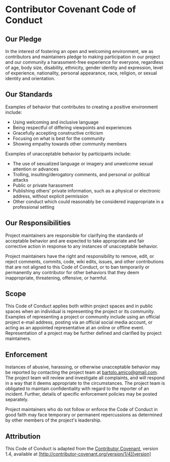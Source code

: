 # Contributor Covenant Code of Conduct

## Our Pledge

In the interest of fostering an open and welcoming environment, we as contributors and maintainers pledge to making participation in our project and our community
a harassment-free experience for everyone, regardless of age, body size, disability, ethnicity, gender identity and expression, level of experience, nationality,
personal appearance, race, religion, or sexual identity and orientation.

## Our Standards

Examples of behavior that contributes to creating a positive environment include:

* Using welcoming and inclusive language
* Being respectful of differing viewpoints and experiences
* Gracefully accepting constructive criticism
* Focusing on what is best for the community
* Showing empathy towards other community members

Examples of unacceptable behavior by participants include:

* The use of sexualized language or imagery and unwelcome sexual attention or advances
* Trolling, insulting/derogatory comments, and personal or political attacks
* Public or private harassment
* Publishing others' private information, such as a physical or electronic address, without explicit permission
* Other conduct which could reasonably be considered inappropriate in a professional setting

## Our Responsibilities

Project maintainers are responsible for clarifying the standards of acceptable behavior and are expected to take appropriate and fair corrective action in
response to any instances of unacceptable behavior.

Project maintainers have the right and responsibility to remove, edit, or reject comments, commits, code, wiki edits, issues, and other contributions that are
not aligned to this Code of Conduct, or to ban temporarily or permanently any contributor for other behaviors that they deem inappropriate, threatening,
offensive, or harmful.

## Scope

This Code of Conduct applies both within project spaces and in public spaces when an individual is representing the project or its community. Examples of
representing a project or community include using an official project e-mail address, posting via an official social media account, or acting as an appointed
representative at an online or offline event. Representation of a project may be further defined and clarified by project maintainers.

## Enforcement

Instances of abusive, harassing, or otherwise unacceptable behavior may be reported by contacting the project team at bartolo.amico@gmail.com. The project team
will review and investigate all complaints, and will respond in a way that it deems appropriate to the circumstances. The project team is obligated to maintain
confidentiality with regard to the reporter of an incident. Further, details of specific enforcement policies may be posted separately.

Project maintainers who do not follow or enforce the Code of Conduct in good faith may face temporary or permanent repercussions as determined by other members
of the project's leadership.

## Attribution

This Code of Conduct is adapted from the [Contributor Covenant][homepage], version 1.4, available at [http://contributor-covenant.org/version/1/4][version]

[homepage]: http://contributor-covenant.org
[version]: http://contributor-covenant.org/version/1/4/
